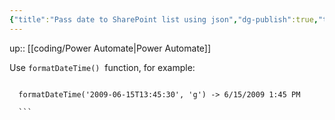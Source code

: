 ```yaml
---
{"title":"Pass date to SharePoint list using json","dg-publish":true,"tags":"coding/power-automate","language":"en","permalink":"/coding/pass-date-to-share-point-list-using-json/","dgPassFrontmatter":true}
---
```


up:: [[coding/Power Automate\|Power Automate]]

Use `formatDateTime()`  function, for example:

```excel

  formatDateTime('2009-06-15T13:45:30', 'g') -> 6/15/2009 1:45 PM

  ```
